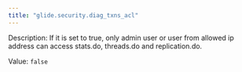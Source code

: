 ```yaml
---
title: "glide.security.diag_txns_acl"
---
```


Description: If it is set to true,  only admin user or user from allowed ip address can access stats.do, threads.do and replication.do.

Value: `false`